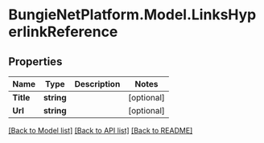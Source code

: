 # BungieNetPlatform.Model.LinksHyperlinkReference
## Properties

Name | Type | Description | Notes
------------ | ------------- | ------------- | -------------
**Title** | **string** |  | [optional] 
**Url** | **string** |  | [optional] 

[[Back to Model list]](../README.md#documentation-for-models) [[Back to API list]](../README.md#documentation-for-api-endpoints) [[Back to README]](../README.md)

